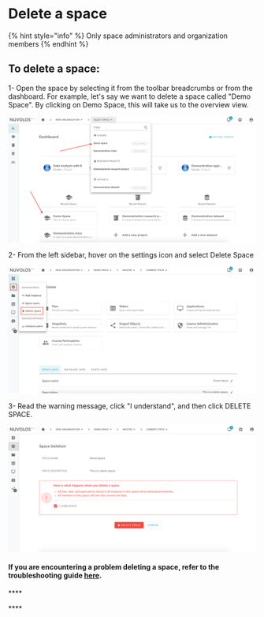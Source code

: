 # Delete a space

{% hint style="info" %}
Only space administrators and organization members
{% endhint %}

## **To delete a space:**

1- Open the space by selecting it from the toolbar breadcrumbs or from the dashboard. For example, let's say we want to delete a space called "Demo Space". By clicking on Demo Space, this will take us to the overview view.

![](../../.gitbook/assets/screen-shot-2020-03-19-at-1.02.10-pm.png)

  
2- From the left sidebar, hover on the settings icon and select Delete Space

![](../../.gitbook/assets/screen-shot-2020-03-19-at-1.04.34-pm.png)

3- Read the warning message, click "I understand", and then click DELETE SPACE.

![](../../.gitbook/assets/screen-shot-2020-03-19-at-1.06.40-pm.png)

#### If you are encountering a problem deleting a space, refer to the troubleshooting guide [here](../../troubleshooting/authorization-issues/cannot-delete-a-space-1.md). 

\*\*\*\*

\*\*\*\*

